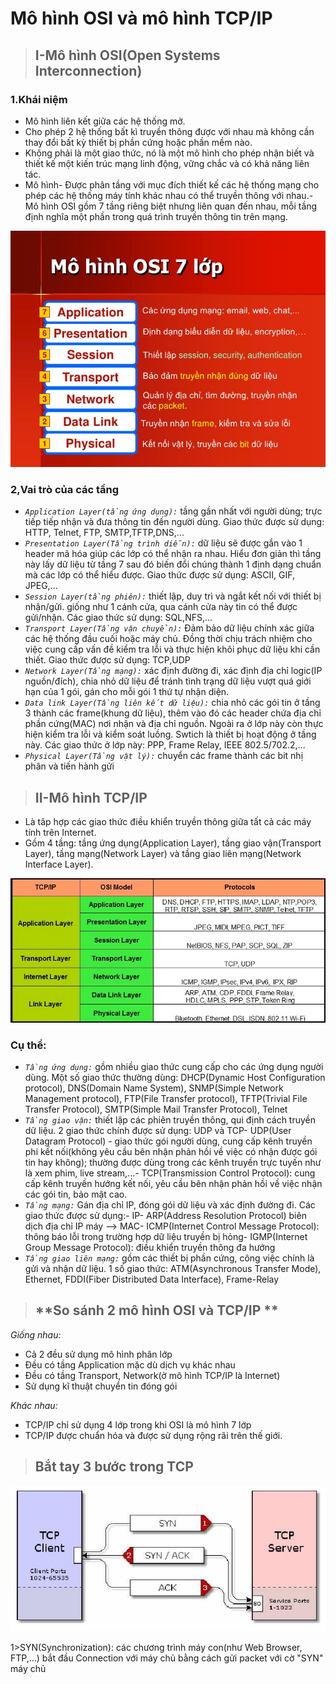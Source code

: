 # Mô hình OSI và mô hình TCP/IP
> ## **I-Mô hình OSI(Open Systems Interconnection)** 
### **1.Khái niệm**
- Mô hình liên kết giữa các hệ thống mở.  
- Cho phép 2 hệ thống bất kì truyền thông được với nhau mà không cần thay đổi bất kỳ thiết bị phần cứng hoặc phần mềm nào.
- Không phải là một giao thức, nó là một mô hình cho phép nhận biết và thiết kế một kiến trúc mạng linh động, vững chắc và có khả năng liên tác.
- Mô hình- Được phân tầng với mục đích thiết kế các hệ thống mạng cho phép các hệ thống máy tính khác nhau có thể truyền thông với nhau.- Mô hình OSI gồm 7 tầng riêng biệt nhưng liên quan đến nhau, mỗi tầng định nghĩa một phần trong quá trình truyền thông tin trên mạng.  

<center><img src = "../images/Network/osi.jpg"></center>

### **2,Vai trò của các tầng**
- *`Application Layer(tầng ứng dụng):`* tầng gần nhất với người dùng; trực tiếp tiếp nhận và đưa thông tin đến người dùng. Giao thức được sử dụng: HTTP, Telnet, FTP, SMTP,TFTP,DNS,...  
- *`Presentation Layer(Tầng trình diễn):`* dữ liệu sẽ được gắn vào 1 header mã hóa giúp các lớp có thể nhận ra nhau. Hiểu đơn giản thì tầng này lấy dữ liệu từ tầng 7 sau đó biến đổi chúng thành 1 định dạng chuẩn mà các lớp có thể hiểu được. Giao thức được sử dụng: ASCII, GIF, JPEG,...   
- *`Session Layer(tầng phiên):`* thiết lập, duy trì và ngắt kết nối với thiết bị nhận/gửi. giống như 1 cánh cửa, qua cánh cửa này tin có thể được gửi/nhận. Các giao thức sử dụng: SQL,NFS,...  
- *`Transport Layer(Tầng vận chuyển):`* Đảm bảo dữ liệu chính xác giữa các hệ thống đầu cuối hoặc máy chủ. Đồng thời chịu trách nhiệm cho việc cung cấp vấn đề kiểm tra lỗi và thực hiện khôi phục dữ liệu khi cần thiết. Giao thức được sử dụng: TCP,UDP  
- *`Network Layer(Tầng mạng):`* xác định đường đi, xác định địa chỉ logic(IP nguồn/đích), chia nhỏ dữ liệu để tránh tình trạng dữ liệu vượt quá giới hạn của 1 gói, gán cho mỗi gói 1 thứ tự nhận diện.  
- *`Data link Layer(Tầng liên kết dữ liệu):`* chia nhỏ các gói tin ở tầng 3 thành các frame(khung dữ liệu), thêm vào đó các header chứa địa chỉ phần cứng(MAC) nơi nhận và địa chỉ nguồn. Ngoài ra ở lớp này còn thực hiện kiểm tra lỗi và kiểm soát luồng. Swtich là thiết bị hoạt động ở tầng này. Các giao thức ở lớp này: PPP, Frame Relay, IEEE 802.5/702.2,...  
- *`Physical Layer(Tầng vật lý):`* chuyển các frame thành các bit nhị phân và tiến hành gửi  

> ## **II-Mô hình TCP/IP**
- Là tâp hợp các giao thức điều khiển truyền thông giữa tất cả các máy tính trên Internet.
- Gồm 4 tầng: tầng ứng dụng(Application Layer), tầng giao vận(Transport Layer), tầng mạng(Network Layer) và tầng giao liên mạng(Network Interface Layer).

<img src ="../images/Network/tcpip.png"> 

### Cụ thể:   
- *`Tầng ứng dụng:`* gồm nhiều giao thức cung cấp cho các ứng dụng người dùng. Một số giao thức thường dùng: DHCP(Dynamic Host Configuration protocol), DNS(Domain Name System), SNMP(Simple Network Management protocol), FTP(File Transfer protocol), TFTP(Trivial File Transfer Protocol), SMTP(Simple Mail Transfer Protocol), Telnet  
- *`Tầng giao vận:`* thiết lập các phiên truyền thông, qui định cách truyền dữ liệu. 2 giao thức chính được sử dụng: UDP và TCP- UDP(User Datagram Protocol) - giao thức gói người dùng, cung cấp kênh truyền phi kết nối(không yêu cầu bên nhận phản hồi về việc có nhận được gói tin hay không); thường được dùng trong các kênh truyền trực tuyến như là xem phim, live stream,...- TCP(Transmission Control Protocol): cung cấp kênh truyền hướng kết nối, yêu cầu bên nhận phản hồi về việc nhận các gói tin, bảo mật cao.  
- *`Tầng mạng:`* Gán địa chỉ IP, đóng gói dữ liệu và xác định đường đi. Các giao thức được sử dụng:- IP- ARP(Address Resolution Protocol) biên dịch địa chỉ IP máy --> MAC- ICMP(Internet Control Message Protocol): thông báo lỗi trong trường hợp dữ liệu truyền bị hỏng- IGMP(Internet Group Message Protocol): điều khiển truyền thông đa hướng  
- *`Tầng giao liên mạng:`* gồm các thiết bị phần cứng, công việc chính là gửi và nhận dữ liệu. 1 số giao thức: ATM(Asynchronous Transfer Mode), Ethernet, FDDI(Fiber Distributed Data Interface), Frame-Relay  

> ## **So sánh 2 mô hình OSI và TCP/IP ** 
*Giống nhau:*
  - Cả 2 đều sử dụng mô hình phân lớp 
  - Đều có tầng Application mặc dù dịch vụ khác nhau 
  - Đều có tầng Transport, Network(ở mô hình TCP/IP là Internet) 
  - Sử dụng kĩ thuật chuyển tin đóng gói   

*Khác nhau:*  
  - TCP/IP chỉ sử dụng 4 lớp trong khi OSI là mô hình 7 lớp  
  - TCP/IP được chuẩn hóa và được sử dụng rộng rãi trên thế giới.  

> ## **Bắt tay 3 bước trong TCP**

<img src = "../images/Network/bắt tay 3 bước.jpg">

1>SYN(Synchronization): các chương trình máy con(như Web Browser, FTP,...) bắt đầu Connection với máy chủ bằng cách gửi packet với cờ "SYN" máy chủ      
